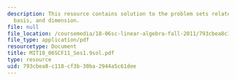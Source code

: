 ```yaml
---
description: This resource contains solution to the problem sets related to independence,
  basis, and dimension.
file: null
file_location: /coursemedia/18-06sc-linear-algebra-fall-2011/793cbea8c118cf3b30ba2944a5c61dee_MIT18_06SCF11_Ses1.9sol.pdf
file_type: application/pdf
resourcetype: Document
title: MIT18_06SCF11_Ses1.9sol.pdf
type: resource
uid: 793cbea8-c118-cf3b-30ba-2944a5c61dee
---
```


